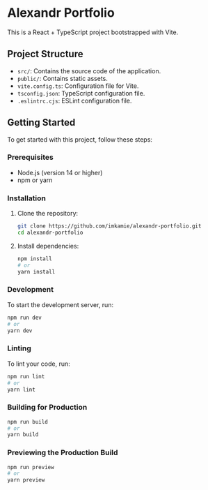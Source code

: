 # Alexandr Portfolio

This is a React + TypeScript project bootstrapped with Vite.

## Project Structure

- `src/`: Contains the source code of the application.
- `public/`: Contains static assets.
- `vite.config.ts`: Configuration file for Vite.
- `tsconfig.json`: TypeScript configuration file.
- `.eslintrc.cjs`: ESLint configuration file.

## Getting Started

To get started with this project, follow these steps:

### Prerequisites

- Node.js (version 14 or higher)
- npm or yarn

### Installation

1. Clone the repository:
    ```sh
    git clone https://github.com/imkamie/alexandr-portfolio.git
    cd alexandr-portfolio
    ```

2. Install dependencies:
    ```sh
    npm install
    # or
    yarn install
    ```

### Development

To start the development server, run:
```sh
npm run dev
# or
yarn dev
```

### Linting

To lint your code, run:

```sh
npm run lint
# or
yarn lint
```

### Building for Production

```sh
npm run build
# or
yarn build
```

### Previewing the Production Build

```sh
npm run preview
# or
yarn preview
```
